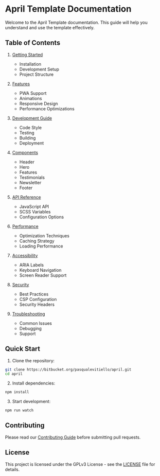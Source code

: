 # April Template Documentation

Welcome to the April Template documentation. This guide will help you understand and use the template effectively.

## Table of Contents

1. [Getting Started](./getting-started.md)
   - Installation
   - Development Setup
   - Project Structure

2. [Features](./features.md)
   - PWA Support
   - Animations
   - Responsive Design
   - Performance Optimizations

3. [Development Guide](./development.md)
   - Code Style
   - Testing
   - Building
   - Deployment

4. [Components](./components.md)
   - Header
   - Hero
   - Features
   - Testimonials
   - Newsletter
   - Footer

5. [API Reference](./api.md)
   - JavaScript API
   - SCSS Variables
   - Configuration Options

6. [Performance](./performance.md)
   - Optimization Techniques
   - Caching Strategy
   - Loading Performance

7. [Accessibility](./accessibility.md)
   - ARIA Labels
   - Keyboard Navigation
   - Screen Reader Support

8. [Security](./security.md)
   - Best Practices
   - CSP Configuration
   - Security Headers

9. [Troubleshooting](./troubleshooting.md)
   - Common Issues
   - Debugging
   - Support

## Quick Start

1. Clone the repository:
```bash
git clone https://bitbucket.org/pasqualevitiello/april.git
cd april
```

2. Install dependencies:
```bash
npm install
```

3. Start development:
```bash
npm run watch
```

## Contributing

Please read our [Contributing Guide](./contributing.md) before submitting pull requests.

## License

This project is licensed under the GPLv3 License - see the [LICENSE](../LICENSE) file for details. 